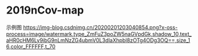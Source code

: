 # 2019nCov-map
示例图
https://img-blog.csdnimg.cn/20200201203040854.png?x-oss-process=image/watermark,type_ZmFuZ3poZW5naGVpdGk,shadow_10,text_aHR0cHM6Ly9ibG9nLmNzZG4ubmV0L3dlaXhpbl8zOTg4ODg3OQ==,size_16,color_FFFFFF,t_70
